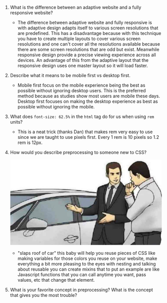 1. What is the difference between an adaptive website and a fully responsive website?

    * The difference between adaptive website and fully responsive is with adaptive design adapts itself to various screen resolutions that are predefined. This has a disadvantage because with this technique you have to create multiple layouts to cover various screen resolutions and one can't cover all the resolutions available because there are some screen resolutions that are odd but exist. Meanwhile responsive design provide a precise viewing experience across all devices. An advantage of this from the adaptive layout that the responsive design uses one master layout so it will load faster. 

2. Describe what it means to be mobile first vs desktop first.

    * Mobile first focus on the mobile experience being the best as possible without ignoring desktop users. This is the preferred method because as studies show most users are mobile these days. Desktop first focuses on making the desktop experience as best as possible without ignoring the mobile.

3. What does `font-size: 62.5%` in the `html` tag do for us when using `rem` units?

    * This is a neat trick (thanks Dan) that makes rem very easy to use since we are taught to use pixels first. Every 1 rem is 10 pixels so 1.2 rem is 12px. 

4. How would you describe preprocessing to someone new to CSS?

    ![Example](img/car.jpg) 

    * "slaps roof of car" this baby will help you reuse pieces of CSS like making variables for those colors you reuse on your website, make everything a bit more pleasing to the eyes with nesting and talking about reusable you can create mixins that to put an example are like Javascript functions that you can call anytime you want, pass values, etc that change that element.

5. What is your favorite concept in preprocessing?  What is the concept that gives you the most trouble? 

